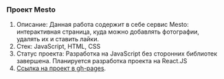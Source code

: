 ### Проект Mesto
1. Описание: Данная работа содержит в себе сервис Mesto: интерактивная страница, куда можно добавлять фотографии, удалять их и ставить лайки.
2. Стек: JavaScript, HTML, CSS
3. Статус проекта: Разработка на JavaScript без сторонних библиотек завершена. Планируется разработка проекта на React.JS
4. [Ссылка на проект в gh-pages](https://borishahn.github.io/mesto/).